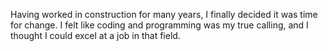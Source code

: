 Having worked in construction for many years, I finally decided it was time for change.
I felt like coding and programming was my true calling, and I thought I could excel at a job in that field.
